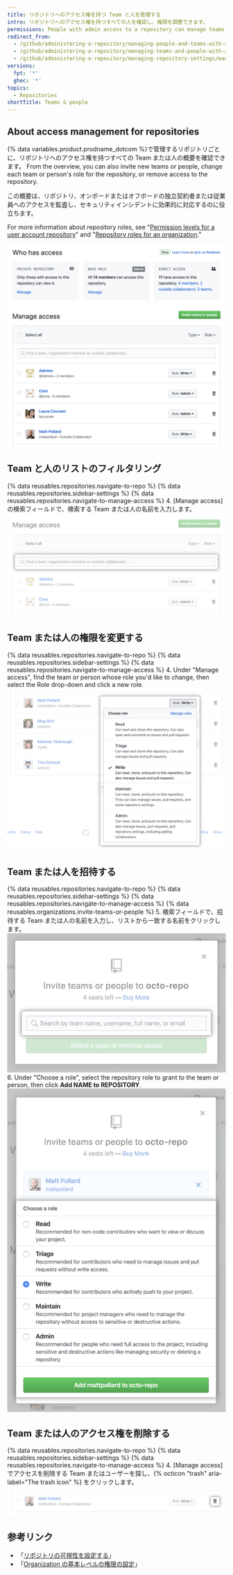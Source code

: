```yaml
---
title: リポジトリへのアクセス権を持つ Team と人を管理する
intro: リポジトリへのアクセス権を持つすべての人を確認し、権限を調整できます。
permissions: People with admin access to a repository can manage teams and people with access to a repository.
redirect_from:
  - /github/administering-a-repository/managing-people-and-teams-with-access-to-your-repository
  - /github/administering-a-repository/managing-teams-and-people-with-access-to-your-repository
  - /github/administering-a-repository/managing-repository-settings/managing-teams-and-people-with-access-to-your-repository
versions:
  fpt: '*'
  ghec: '*'
topics:
  - Repositories
shortTitle: Teams & people
---
```


## About access management for repositories

{% data variables.product.prodname_dotcom %}で管理するリポジトリごとに、リポジトリへのアクセス権を持つすべての Team または人の概要を確認できます。 From the overview, you can also invite new teams or people, change each team or person's role for the repository, or remove access to the repository.

この概要は、リポジトリ、オンボードまたはオフボードの独立契約者または従業員へのアクセスを監査し、セキュリティインシデントに効果的に対応するのに役立ちます。

For more information about repository roles, see "[Permission levels for a user account repository](/github/setting-up-and-managing-your-github-user-account/permission-levels-for-a-user-account-repository)" and "[Repository roles for an organization](/organizations/managing-access-to-your-organizations-repositories/repository-roles-for-an-organization)."

![アクセス管理の概要](/assets/images/help/repository/manage-access-overview.png)

## Team と人のリストのフィルタリング

{% data reusables.repositories.navigate-to-repo %}
{% data reusables.repositories.sidebar-settings %}
{% data reusables.repositories.navigate-to-manage-access %}
4. [Manage access] の検索フィールドで、検索する Team または人の名前を入力します。 ![アクセスできる Team または人のリストをフィルタリングするための検索フィールド](/assets/images/help/repository/manage-access-filter.png)

## Team または人の権限を変更する

{% data reusables.repositories.navigate-to-repo %}
{% data reusables.repositories.sidebar-settings %}
{% data reusables.repositories.navigate-to-manage-access %}
4. Under "Manage access", find the team or person whose role you'd like to change, then select the Role drop-down and click a new role. !["Role"ドロップダウンを使用して、Team または人の新しい権限を選択します](/assets/images/help/repository/manage-access-role-drop-down.png)

## Team または人を招待する

{% data reusables.repositories.navigate-to-repo %}
{% data reusables.repositories.sidebar-settings %}
{% data reusables.repositories.navigate-to-manage-access %}
{% data reusables.organizations.invite-teams-or-people %}
5. 検索フィールドで、招待する Team または人の名前を入力し、リストから一致する名前をクリックします。 ![リポジトリに招待する Team または人の名前を入力するための検索フィールド](/assets/images/help/repository/manage-access-invite-search-field.png)
6. Under "Choose a role", select the repository role to grant to the team or person, then click **Add NAME to REPOSITORY**. ![Team または人の権限を選択する](/assets/images/help/repository/manage-access-invite-choose-role-add.png)

## Team または人のアクセス権を削除する

{% data reusables.repositories.navigate-to-repo %}
{% data reusables.repositories.sidebar-settings %}
{% data reusables.repositories.navigate-to-manage-access %}
4. [Manage access] でアクセスを削除する Team またはユーザーを探し、{% octicon "trash" aria-label="The trash icon" %} をクリックします。 ![アクセス削除用のゴミ箱アイコン](/assets/images/help/repository/manage-access-remove.png)

## 参考リンク

- 「[リポジトリの可視性を設定する](/github/administering-a-repository/setting-repository-visibility)」
- 「[Organization の基本レベルの権限の設定](/organizations/managing-access-to-your-organizations-repositories/setting-base-permissions-for-an-organization)」

